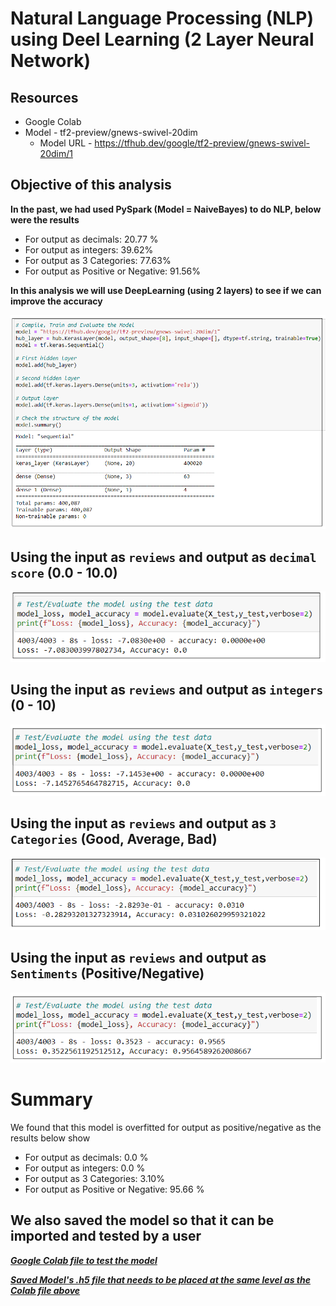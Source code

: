 # Natural Language Processing (NLP) using Deel Learning (2 Layer Neural Network) 

## Resources
* Google Colab
* Model - tf2-preview/gnews-swivel-20dim
    * Model URL - https://tfhub.dev/google/tf2-preview/gnews-swivel-20dim/1

## Objective of this analysis

**In the past, we had used PySpark (Model = NaiveBayes) to do NLP, below were the results**
- For output as decimals: 20.77 %
- For output as integers: 39.62%
- For output as 3 Categories: 77.63%
- For output as Positive or Negative: 91.56%

**In this analysis we will use DeepLearning (using 2 layers) to see if we can improve the accuracy**

![Deep Learning Model, using 2 layers](images/NLP_DL_layers.png)

## Using the input as `reviews` and output as `decimal score` (0.0 - 10.0)
![Deep Learning Model, review as decimal](images/NLP_DL_Decimals.png)

## Using the input as `reviews` and output as `integers` (0 - 10)
![Deep Learning Model, review as integers](images/NLP_DL_integers.png)

## Using the input as `reviews` and output as `3 Categories` (Good, Average, Bad)
![Deep Learning Model, review as 3 Categories](images/NLP_DL_3categories.png)

## Using the input as `reviews` and output as `Sentiments` (Positive/Negative)
![Deep Learning Model, review as Positive or Negative](images/NLP_DL_pos_neg.png)

# Summary
We found that this model is overfitted for output as positive/negative as the results below show
- For output as decimals: 0.0 %
- For output as integers: 0.0 %
- For output as 3 Categories: 3.10%
- For output as Positive or Negative: 95.66 %

## We also saved the model so that it can be imported and tested by a user
[***Google Colab file to test the model***](https://github.com/JagpreetBath/European_Hotel_Analysis/tree/main/MachineLearning/ML_NLP_DeepLearning/Testing_the_model_with_user_input.ipynb)

[***Saved Model's .h5 file that needs to be placed at the same level as the Colab file above***](https://github.com/JagpreetBath/European_Hotel_Analysis/tree/main/MachineLearning/ML_NLP_DeepLearning/SavedModel4_NLP_DL_Review_Pos_Neg_Format.h5)
